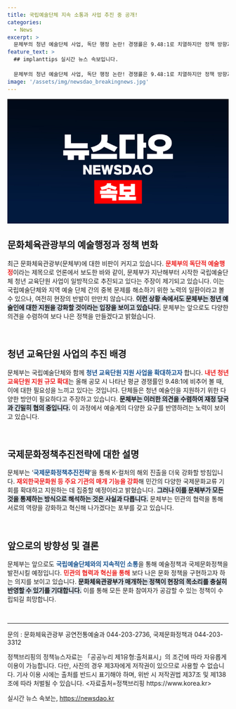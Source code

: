 ```yaml
---
title: 국립예술단체 지속 소통과 사업 추진 중 공개!
categories:
  - News
excerpt: >
  문체부의 청년 예술단체 사업, 독단 행정 논란! 경쟁률은 9.48:1로 치열하지만 정책 방향과 소통 부족이 도마 위에 올랐다. 초대형 문화정책, 그 이면은? 클릭해서 확인하세요!
feature_text: >
  ## implanttips 실시간 뉴스 속보입니다.

  문체부의 청년 예술단체 사업, 독단 행정 논란! 경쟁률은 9.48:1로 치열하지만 정책 방향과 소통 부족이 도마 위에 올랐다. 초대형 문화정책, 그 이면은? 클릭해서 확인하세요!
image: '/assets/img/newsdao_breakingnews.jpg'
---
```


<p><img src="/assets/img/newsdao_breakingnews.jpg" alt="implanttips 속보" /></p>

<h2 data-ke-size="size26">문화체육관광부의 예술행정과 정책 변화</h2>

<p data-ke-size="size16">최근 문화체육관광부(문체부)에 대한 비판이 커지고 있습니다. <b><span style="color: #ee2323;">문체부의 독단적 예술행정</span></b>이라는 제목으로 언론에서 보도한 바와 같이, 문체부가 지난해부터 시작한 국립예술단체 청년 교육단원 사업이 일방적으로 추진되고 있다는 주장이 제기되고 있습니다. 이는 국립예술단체와 지역 예술 단체 간의 중복 문제를 해소하기 위한 노력의 일환이라고 볼 수 있으나, 여전히 현장의 반발이 만만치 않습니다. <b><span style="background-color: #21538527;">이런 상황 속에서도 문체부는 청년 예술인에 대한 지원을 강화할 것이라는 입장을 보이고 있습니다.</span></b> 문체부는 앞으로도 다양한 의견을 수렴하여 보다 나은 정책을 만들겠다고 밝혔습니다.</p>

<p data-ke-size="size16">&nbsp;</p>

<h2 data-ke-size="size26">청년 교육단원 사업의 추진 배경</h2>

<p data-ke-size="size16">문체부는 국립예술단체와 함께 <b><span style="color: #1a5490;">청년 교육단원 지원 사업을 확대하고자</span></b> 합니다. <b><span style="color: #ee2323;">내년 청년 교육단원 지원 규모 확대</span></b>는 올해 공모 시 나타난 평균 경쟁률인 9.48:1에 비추어 볼 때, 이에 대한 필요성을 느끼고 있다는 것입니다. 단체들은 청년 예술인을 지원하기 위한 다양한 방안이 필요하다고 주장하고 있습니다. <b><span style="background-color: #21538527;">문체부는 이러한 의견을 수렴하여 재정 당국과 긴밀히 협의 중입니다.</span></b> 이 과정에서 예술계의 다양한 요구를 반영하려는 노력이 보이고 있습니다.</p>

<p data-ke-size="size16">&nbsp;</p>

<h2 data-ke-size="size26">국제문화정책추진전략에 대한 설명</h2>

<p data-ke-size="size16">문체부는 ‘<b><span style="color: #1a5490;">국제문화정책추진전략</span></b>’을 통해 K-컬처의 해외 진출을 더욱 강화할 방침입니다. <b><span style="color: #ee2323;">재외한국문화원 등 주요 기관의 매개 기능을 강화</span></b>해 민간의 다양한 국제문화교류 기회를 확대하고 지원하는 데 집중할 예정이라고 밝혔습니다. <b><span style="background-color: #21538527;">그러나 이를 문체부가 모든 것을 통제하는 방식으로 해석하는 것은 사실과 다릅니다.</span></b> 문체부는 민관의 협력을 통해 서로의 역량을 강화하고 혁신해 나가겠다는 포부를 갖고 있습니다.</p>

<p data-ke-size="size16">&nbsp;</p>

<h2 data-ke-size="size26">앞으로의 방향성 및 결론</h2>

<p data-ke-size="size16">문체부는 앞으로도 <b><span style="color: #1a5490;">국립예술단체와의 지속적인 소통</span></b>을 통해 예술정책과 국제문화정책을 발전시킬 예정입니다. <b><span style="color: #ee2323;">민관의 협력과 혁신을 통해</span></b> 보다 나은 문화 정책을 구현하고자 하는 의지를 보이고 있습니다. <b><span style="background-color: #21538527;">문화체육관광부가 매개하는 정책이 현장의 목소리를 충실히 반영할 수 있기를 기대합니다.</span></b> 이를 통해 모든 문화 참여자가 공감할 수 있는 정책이 수립되길 희망합니다.</p>

<p data-ke-size="size16">&nbsp;</p>

<hr>

<p data-ke-size="size16">문의 : 문화체육관광부 공연전통예술과 044-203-2736, 국제문화정책과 044-203-3312</p>

<p data-ke-size="size16">정책브리핑의 정책뉴스자료는 「공공누리 제1유형:출처표시」의 조건에 따라 자유롭게 이용이 가능합니다. 다만, 사진의 경우 제3자에게 저작권이 있으므로 사용할 수 없습니다. 기사 이용 시에는 출처를 반드시 표기해야 하며, 위반 시 저작권법 제37조 및 제138조에 따라 처벌될 수 있습니다. <자료출처=정책브리핑 https://www.korea.kr></p>
실시간 뉴스 속보는, <a href="https://newsdao.kr" rel="dofollow">https://newsdao.kr</a>


